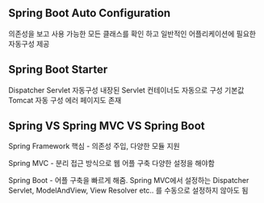 ## Spring Boot Auto Configuration
의존성을 보고 사용 가능한 모든 클래스를 확인 하고 일반적인 어플리케이션에 필요한 자동구성 제공

## Spring Boot Starter
Dispatcher Servlet 자동구성
내장된 Servlet 컨테이너도 자동으로 구성 기본값 Tomcat
자동 구성 에러 페이지도 존재

## Spring VS Spring MVC VS Spring Boot

Spring Framework 핵심 - 의존성 주입, 다양한 모듈 지원

Spring MVC - 분리 접근 방식으로 웹 어플 구축 다양한 설정을 해야함

Spring Boot - 어플 구축을 빠르게 해줌. Spring MVC에서 설정하는 Dispatcher Servlet, ModelAndView, View Resolver etc.. 를 수동으로 설정하지 않아도 됨

